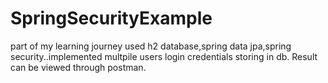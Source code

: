 # SpringSecurityExample
part of my learning journey
used h2 database,spring data jpa,spring security..implemented multpile users login credentials storing in db.
Result can be viewed through postman.
